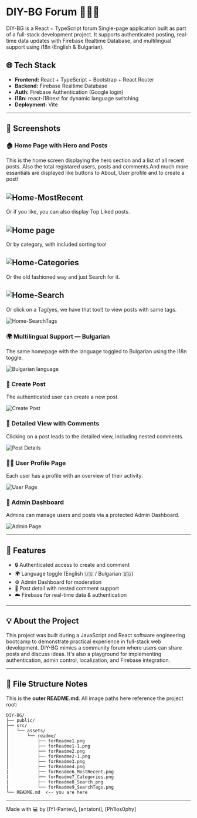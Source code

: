 # DIY-BG Forum 🧵🇧🇬

DIY-BG is a React + TypeScript forum Single-page application built as part of a full-stack development project. It supports authenticated posting, real-time data updates with Firebase Realtime Database, and multilingual support using i18n (English & Bulgarian).

## 🌐 Tech Stack

- **Frontend:** React + TypeScript + Bootstrap + React Router
- **Backend:** Firebase Realtime Database
- **Auth:** Firebase Authentication (Google login)
- **i18n:** react-i18next for dynamic language switching
- **Deployment:** Vite

---

## 📸 Screenshots

### 🏠 Home Page with Hero and Posts

This is the home screen displaying the hero section and a list of all recent posts. Also the total registared users, posts and comments.And much more essantials are displayed like buttons to About, User profile and to create a post! 

![Home-MostRecent](./src/assets/readme/forReadme6_MostRecent.png)
---
Or if you like, you can also display Top Liked posts.

![Home page](./src/assets/readme/forReadme1.png)
---
Or by category, with included sorting too!

![Home-Categories](./src/assets/readme/forReadme7_Categories.png)
---
Or the old fashioned way and just Search for it.

![Home-Search](./src/assets/readme/forReadme8_Search.png)
---
Or click on a Tag(yes, we have that too!) to view posts with same tags. 

![Home-SearchTags](./src/assets/readme/forReadme9_SearchTags.png)
### 🌍 Multilingual Support — Bulgarian

The same homepage with the language toggled to Bulgarian using the i18n toggle.

![Bulgarian language](./src/assets/readme/forReadme1-1.png)

### 📝 Create Post

The authenticated user can create a new post.

![Create Post](./src/assets/readme/forReadme2.png)

### 💬 Detailed View with Comments

Clicking on a post leads to the detailed view, including nested comments.

![Post Details](./src/assets/readme/forReadme2-1.png)

### 🙍‍♂️ User Profile Page

Each user has a profile with an overview of their activity.

![User Page](./src/assets/readme/forReadme3.png)

### 🔐 Admin Dashboard

Admins can manage users and posts via a protected Admin Dashboard.

![Admin Page](./src/assets/readme/forReadme4.png)

---

## 📌 Features

- 🔒 Authenticated access to create and comment
- 🌍 Language toggle (English 🇺🇸 / Bulgarian 🇧🇬)
- ⚙️ Admin Dashboard for moderation
- 📖 Post detail with nested comment support
- ☁️ Firebase for real-time data & authentication

---

## 💡 About the Project

This project was built during a JavaScript and React software engineering bootcamp to demonstrate practical experience in full-stack web development. DIY-BG mimics a community forum where users can share posts and discuss ideas. It's also a playground for implementing authentication, admin control, localization, and Firebase integration.

---

## 📁 File Structure Notes

This is the **outer README.md**. All image paths here reference the project root:

```
DIY-BG/
├── public/
├── src/
│   └── assets/
│       └── readme/
│           ├── forReadme1.png
│           ├── forReadme1-1.png
│           ├── forReadme2.png
│           ├── forReadme2-1.png
│           ├── forReadme3.png
│           ├── forReadme4.png
|           ├── forReadme6_MostRecent.png
|           ├── forReadme7_Categories.png
|           ├── forReadme8_Search.png
|           └── forReadme9_SearchTags.png
└── README.md  <-- you are here
```

---

Made with 💻 by [IYI-Pantev], [antatoni], [Ph1los0phy]
